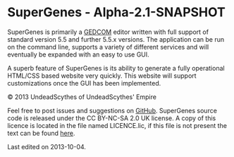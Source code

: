 # SuperGenes - Alpha-2.1-SNAPSHOT #

SuperGenes is primarily a [GEDCOM](http://en.wikipedia.org/wiki/GEDCOM) editor
written with full support of standard version 5.5 and further 5.5.x versions. The
application can be run on the command line, supports a variety of different
services and will eventually be expanded with an easy to use GUI.

A superb feature of SuperGenes is its ability to generate a fully
operational HTML/CSS based website very quickly. This website will support
customizations once the GUI has been implemented.

&copy; 2013 UndeadScythes of UndeadScythes' Empire

Feel free to post issues and suggestions on [GitHub](https://github.com/UndeadScythes/SuperGenes).
SuperGenes source code is released under the CC BY-NC-SA 2.0 UK license.
A copy of this licence is located in the file named LICENCE.lic, if this file is
not present the text can be found [here](http://creativecommons.org/licenses/by-nc-sa/2.0/uk/legalcode).

Last edited on 2013-10-04.
